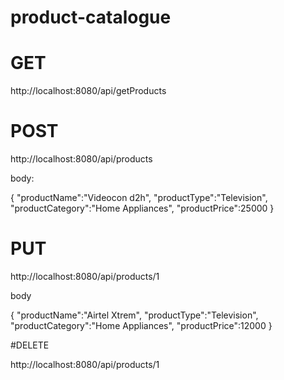 # product-catalogue

# GET
http://localhost:8080/api/getProducts

# POST
http://localhost:8080/api/products

body:

{
    "productName":"Videocon d2h",
    "productType":"Television",
    "productCategory":"Home Appliances",
    "productPrice":25000
}


# PUT
http://localhost:8080/api/products/1

body

{
    "productName":"Airtel Xtrem",
    "productType":"Television",
    "productCategory":"Home Appliances",
    "productPrice":12000
}



#DELETE

http://localhost:8080/api/products/1
